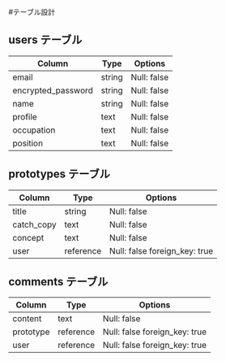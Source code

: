 #テーブル設計

## users テーブル

| Column            | Type     | Options     |
|-------------------|----------|-------------|
| email             |string    |Null: false  |
| encrypted_password|string    |Null: false  |
| name              |string    |Null: false  |
| profile           |text      |Null: false  |
| occupation        |text      |Null: false  |
| position          |text      |Null: false  |


## prototypes テーブル

| Column            | Type     | Options                       |
|-------------------|----------|-------------------------------|
| title             |string    |Null: false                    |
| catch_copy        |text      |Null: false                    |
| concept           |text      |Null: false                    |
| user              |reference |Null: false foreign_key: true  |

## comments テーブル

| Column            | Type     | Options                      |
|-------------------|----------|------------------------------|
| content           |text      |Null: false                   |
| prototype         |reference |Null: false  foreign_key: true|
| user              |reference |Null: false  foreign_key: true|